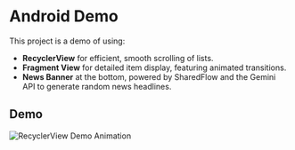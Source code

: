 # Android Demo

This project is a demo of using:
- **RecyclerView** for efficient, smooth scrolling of lists.
- **Fragment View** for detailed item display, featuring animated transitions.
- **News Banner** at the bottom, powered by SharedFlow and the Gemini API to generate random news headlines.


## Demo

![RecyclerView Demo Animation](./assets/android-demo.gif)